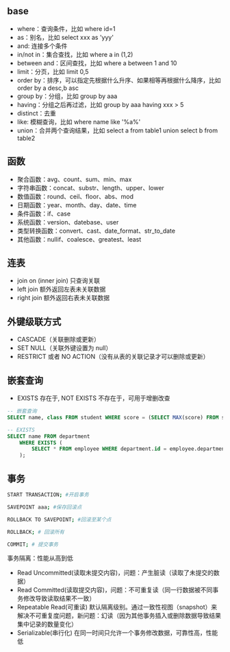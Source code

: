 ## base
- where：查询条件，比如 where id=1
- as：别名，比如 select xxx as 'yyy'
- and: 连接多个条件
- in/not in：集合查找，比如 where a in (1,2)
- between and：区间查找，比如 where a between 1 and 10
- limit：分页，比如 limit 0,5
- order by：排序，可以指定先根据什么升序、如果相等再根据什么降序，比如 order by a desc,b asc
- group by：分组，比如 group by aaa
- having：分组之后再过滤，比如 group by aaa having xxx > 5
- distinct：去重
- like: 模糊查询，比如 where name like '%a%'
- union：合并两个查询结果，比如 select a from table1 union select b from table2

## 函数
- 聚合函数：avg、count、sum、min、max
- 字符串函数：concat、substr、length、upper、lower
- 数值函数：round、ceil、floor、abs、mod
- 日期函数：year、month、day、date、time
- 条件函数：if、case
- 系统函数：version、datebase、user
- 类型转换函数：convert、cast、date_format、str_to_date
- 其他函数：nullif、coalesce、greatest、least


## 连表
- join on (inner join) 只查询关联
- left join 额外返回左表未关联数据
- right join 额外返回右表未关联数据


## 外键级联方式
- CASCADE（关联删除或更新）
- SET NULL（关联外键设置为 null）
- RESTRICT 或者 NO ACTION（没有从表的关联记录才可以删除或更新）

## 嵌套查询

- EXISTS 存在于, NOT EXISTS 不存在于，可用于增删改查
```sql
-- 嵌套查询
SELECT name, class FROM student WHERE score = (SELECT MAX(score) FROM student);

-- EXISTS
SELECT name FROM department
    WHERE EXISTS (
        SELECT * FROM employee WHERE department.id = employee.department_id
    );
```

## 事务
```bash
START TRANSACTION; #开启事务

SAVEPOINT aaa; #保存回滚点

ROLLBACK TO SAVEPOINT; #回滚至某个点

ROLLBACK; # 回滚所有

COMMIT; # 提交事务
```

事务隔离：性能从高到低
- Read Uncommitted(读取未提交内容)，问题：产生脏读（读取了未提交的数据）
- Read Committed(读取提交内容)，问题：不可重复读（同一行数据被不同事务修改导致读取结果不一致）
- Repeatable Read(可重读) 默认隔离级别。通过一致性视图（snapshot）来解决不可重复度问题，新问题：幻读（因为其他事务插入或删除数据导致结果集中记录的数量变化）
- Serializable(串行化) 在同一时间只允许一个事务修改数据，可靠性高，性能低

